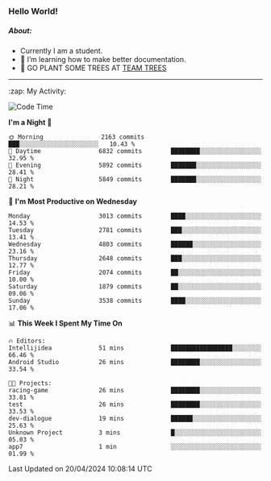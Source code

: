 ### Hello World!

##### About:
- Currently I am a student.
- 🌱 I’m learning how to make better documentation.
- 🌱 GO PLANT SOME TREES AT [TEAM TREES](https://teamtrees.org/)

---
  <summary>:zap: My Activity:</summary>
  
<!--START_SECTION:waka-->
![Code Time](http://img.shields.io/badge/Code%20Time-1%2C315%20hrs%2024%20mins-blue)

**I'm a Night 🦉** 

```text
🌞 Morning                2163 commits        ███░░░░░░░░░░░░░░░░░░░░░░   10.43 % 
🌆 Daytime                6832 commits        ████████░░░░░░░░░░░░░░░░░   32.95 % 
🌃 Evening                5892 commits        ███████░░░░░░░░░░░░░░░░░░   28.41 % 
🌙 Night                  5849 commits        ███████░░░░░░░░░░░░░░░░░░   28.21 % 
```
📅 **I'm Most Productive on Wednesday** 

```text
Monday                   3013 commits        ████░░░░░░░░░░░░░░░░░░░░░   14.53 % 
Tuesday                  2781 commits        ███░░░░░░░░░░░░░░░░░░░░░░   13.41 % 
Wednesday                4803 commits        ██████░░░░░░░░░░░░░░░░░░░   23.16 % 
Thursday                 2648 commits        ███░░░░░░░░░░░░░░░░░░░░░░   12.77 % 
Friday                   2074 commits        ██░░░░░░░░░░░░░░░░░░░░░░░   10.00 % 
Saturday                 1879 commits        ██░░░░░░░░░░░░░░░░░░░░░░░   09.06 % 
Sunday                   3538 commits        ████░░░░░░░░░░░░░░░░░░░░░   17.06 % 
```


📊 **This Week I Spent My Time On** 

```text
🔥 Editors: 
Intellijidea             51 mins             █████████████████░░░░░░░░   66.46 % 
Android Studio           26 mins             ████████░░░░░░░░░░░░░░░░░   33.54 % 

🐱‍💻 Projects: 
racing-game              26 mins             ████████░░░░░░░░░░░░░░░░░   33.81 % 
test                     26 mins             ████████░░░░░░░░░░░░░░░░░   33.53 % 
dev-dialogue             19 mins             ██████░░░░░░░░░░░░░░░░░░░   25.63 % 
Unknown Project          3 mins              █░░░░░░░░░░░░░░░░░░░░░░░░   05.03 % 
app7                     1 min               ░░░░░░░░░░░░░░░░░░░░░░░░░   01.99 % 
```


 Last Updated on 20/04/2024 10:08:14 UTC
<!--END_SECTION:waka-->
